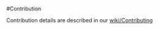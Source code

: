 #Contribution

Contribution details are described in our [wiki/Contributing](https://github.com/EmbeddedRPC/erpc/wiki/Contributing)
